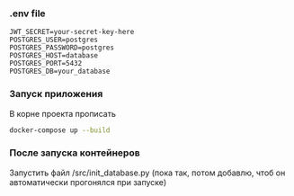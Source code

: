 ### .env file
```.env
JWT_SECRET=your-secret-key-here
POSTGRES_USER=postgres
POSTGRES_PASSWORD=postgres
POSTGRES_HOST=database
POSTGRES_PORT=5432
POSTGRES_DB=your_database
```

### Запуск приложения
В корне проекта прописать
```sh
docker-compose up --build
```

### После запуска контейнеров
Запустить файл /src/init_database.py (пока так, потом добавлю, чтоб он автоматически прогонялся при запуске)